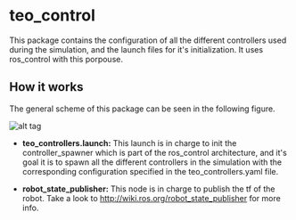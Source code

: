 # teo_control

This package contains the configuration of all the different controllers used during the simulation, and the launch files for it's initialization. It uses ros_control with this porpouse. 

## How it works

The general scheme of this package can be seen in the following figure.


![alt tag](http://i.imgur.com/9gqOS70.jpg?1)

- **teo_controllers.launch:** This launch is in charge to init the controller_spawner which is part of the ros_control architecture, and it's goal it is to spawn all the different controllers in the simulation with the corresponding configuration specified in the teo_controllers.yaml file.

- **robot_state_publisher:** This node is in charge to publish the tf of the robot. Take a look to <http://wiki.ros.org/robot_state_publisher> for more info.
